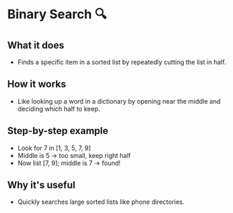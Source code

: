 # Binary Search 🔍

## What it does
- Finds a specific item in a sorted list by repeatedly cutting the list in half.

## How it works
- Like looking up a word in a dictionary by opening near the middle and deciding which half to keep.

## Step-by-step example
- Look for 7 in [1, 3, 5, 7, 9]
- Middle is 5 → too small, keep right half
- Now list [7, 9]; middle is 7 → found!

## Why it's useful
- Quickly searches large sorted lists like phone directories.
